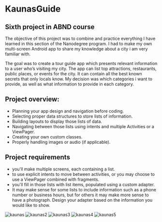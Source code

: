 # KaunasGuide
##  Sixth project in ABND course

The objective of this project was to combine and practice everything I have learned in this section of the Nanodegree program. I had to  make my own multi-screen Android app to share my knowledge about a city i am very familiar with.

The goal was to create a tour guide app which presents relevant information to a user who’s visiting my city. The app can list top attractions, restaurants, public places, or events for the city. It can contain all the best known secrets that only locals know. My decision was which categories i want to provide, as well as what information to provide in each category.

## Project overview:
 - Planning your app design and navigation before coding.
 - Selecting proper data structures to store lists of information.
 - Building layouts to display those lists of data.
 - Navigating between those lists using intents and multiple Activities or a ViewPager.
 - Creating your own custom classes.
 - Properly handling images or audio (if applicable).
 
 
 ## Project requirements
 - you'll make multiple screens, each containing a list.
 - to use explicit intents to move between activities, or you may choose to use a ViewPager combined with fragments.
 - you'll fill in those lists with list items, populated using a custom adapter.
 - It may make sense for some lists to include information such as a phone number or business hours, but for others it may make more sense to have a photograph. Design your adapter based on the information you would like to show.


![kaunas](https://user-images.githubusercontent.com/26045797/55687514-5cd53380-5976-11e9-9ddf-e1a0e67a3b35.png)
![kaunas2](https://user-images.githubusercontent.com/26045797/55687516-62327e00-5976-11e9-9b27-2df162a70fa5.png)
![kaunas3](https://user-images.githubusercontent.com/26045797/55687518-68c0f580-5976-11e9-9c4a-36ecd268fc3b.png)
![kaunas4](https://user-images.githubusercontent.com/26045797/55687521-6d85a980-5976-11e9-87ca-89ca5f053df3.png)
![kaunas5](https://user-images.githubusercontent.com/26045797/55687522-724a5d80-5976-11e9-97d9-2c91c69ef8fd.png)
